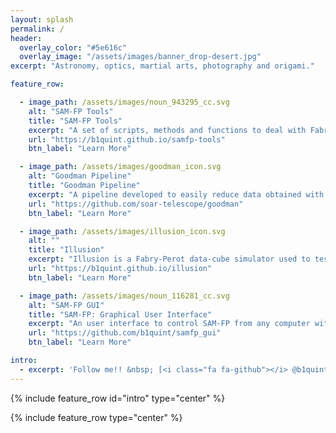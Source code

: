 ```yaml
---
layout: splash
permalink: /
header:
  overlay_color: "#5e616c"
  overlay_image: "/assets/images/banner_drop-desert.jpg"
excerpt: "Astronomy, optics, martial arts, photography and origami."

feature_row:

  - image_path: /assets/images/noun_943295_cc.svg
    alt: "SAM-FP Tools"
    title: "SAM-FP Tools"
    excerpt: "A set of scripts, methods and functions to deal with Fabry-Perot data at SOAR Telescope."
    url: "https://b1quint.github.io/samfp-tools"
    btn_label: "Learn More"

  - image_path: /assets/images/goodman_icon.svg
    alt: "Goodman Pipeline"
    title: "Goodman Pipeline"
    excerpt: "A pipeline developed to easily reduce data obtained with the Goodman High Throughput Spectrograph ."
    url: "https://github.com/soar-telescope/goodman"
    btn_label: "Learn More"

  - image_path: /assets/images/illusion_icon.svg
    alt: ""
    title: "Illusion"
    excerpt: "Illusion is a Fabry-Perot data-cube simulator used to test SAM-FP Tools."
    url: "https://b1quint.github.io/illusion"
    btn_label: "Learn More"

  - image_path: /assets/images/noun_116281_cc.svg
    alt: "SAM-FP GUI"
    title: "SAM-FP: Graphical User Interface"
    excerpt: "An user interface to control SAM-FP from any computer within SOAR's Network."
    url: "https://github.com/b1quint/samfp_gui"
    btn_label: "Learn More"

intro:
  - excerpt: 'Follow me!! &nbsp; [<i class="fa fa-github"></i> @b1quint](https://github.com/b1quint){: .btn}'
---
```


{% include feature_row id="intro" type="center" %}

{% include feature_row type="center" %}
